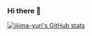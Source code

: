 ### Hi there 👋

[![iijima-yuri's GitHub stats](https://github-readme-stats.vercel.app/api?username=iijima-yuri)](https://github.com/anuraghazra/github-readme-stats)

